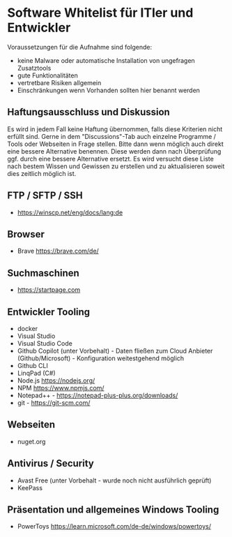 # Software Whitelist für ITler und Entwickler
Voraussetzungen für die Aufnahme sind folgende: 
* keine Malware oder automatische Installation von ungefragen Zusatztools
* gute Funktionalitäten
* vertretbare Risiken allgemein
* Einschränkungen wenn Vorhanden sollten hier benannt werden

## Haftungsausschluss und Diskussion
Es wird in jedem Fall keine Haftung übernommen, falls diese Kriterien nicht erfüllt sind.
Gerne in dem "Discussions"-Tab auch einzelne Programme / Tools oder Webseiten in Frage stellen. Bitte dann wenn möglich auch direkt eine bessere Alternative benennen.
Diese werden dann nach Überprüfung ggf. durch eine bessere Alternative ersetzt.
Es wird versucht diese Liste nach bestem Wissen und Gewissen zu erstellen und zu aktualisieren soweit dies zeitlich möglich ist.
  
## FTP / SFTP / SSH
* https://winscp.net/eng/docs/lang:de

## Browser
* Brave https://brave.com/de/

## Suchmaschinen
* https://startpage.com

## Entwickler Tooling
* docker
* Visual Studio
* Visual Studio Code
* Github Copilot (unter Vorbehalt) - Daten fließen zum Cloud Anbieter (Github/Microsoft) - Konfiguration weitestgehend möglich
* Github CLI
* LinqPad (C#)
* Node.js https://nodejs.org/
* NPM https://www.npmjs.com/
* Notepad++ - https://notepad-plus-plus.org/downloads/
* git - https://git-scm.com/

## Webseiten
* nuget.org

## Antivirus / Security
* Avast Free (unter Vorbehalt - wurde noch nicht ausführlich geprüft)
* KeePass

## Präsentation und allgemeines Windows Tooling
* PowerToys https://learn.microsoft.com/de-de/windows/powertoys/
